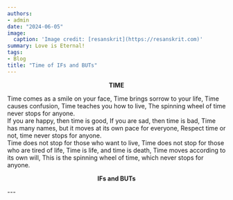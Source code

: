 ```yaml
---
authors:
- admin
date: "2024-06-05"
image:
  caption: 'Image credit: [resanskrit](https://resanskrit.com)'
summary: Love is Eternal!
tags:
- Blog
title: "Time of IFs and BUTs"
---
```

<p align="center"><b>TIME</b></p>
Time comes as a smile on your face, Time brings sorrow to your life, Time causes confusion,
Time teaches you how to live,
The spinning wheel of time never stops for anyone.<br />
If you are happy, then time is good,
If you are sad, then time is bad,
Time has many names, but it moves at its own pace for everyone, Respect time or not, time never stops for anyone.<br />
Time does not stop for those who want to live,
Time does not stop for those who are tired of life,
Time is life, and time is death,
Time moves according to its own will,
This is the spinning wheel of time, which never stops for anyone.
<p align="center"><b>IFs and BUTs</b></p>
---


